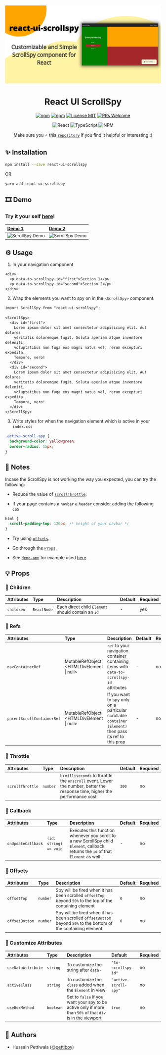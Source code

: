 <div align="center">

![ScrollSpy Demo](./demo-app/assets/banner.png)

# React UI ScrollSpy

[![npm](https://img.shields.io/npm/v/react-ui-scrollspy.svg)](https://npmjs.com/package/react-ui-scrollspy)
[![npm](https://img.shields.io/npm/dy/react-ui-scrollspy.svg)](https://npmjs.com/package/react-ui-scrollspy)
[![License MIT](https://img.shields.io/badge/license-MIT-orange.svg?style=flat)](https://raw.githubusercontent.com/pettiboy/react-ui-scrollspy/main/LICENSE)
[![PRs Welcome](https://img.shields.io/badge/PRs-Welcome-brightgreen.svg)](https://github.com/pettiboy/react-ui-scrollspy/pulls)

![React](https://img.shields.io/badge/React-20232A?style=for-the-badge&logo=react&logoColor=61DAFB)
![TypeScript](https://img.shields.io/badge/TypeScript-007ACC?style=for-the-badge&logo=typescript&logoColor=white)
![NPM](https://img.shields.io/badge/npm-CB3837?style=for-the-badge&logo=npm&logoColor=white)

Make sure you ⭐️ this [`repository`](https://github.com/pettiboy/react-ui-scrollspy) if you find it helpful or interesting :)

</div>

## ✨ Installation

```bash
npm install --save react-ui-scrollspy
```

OR

```bash
yarn add react-ui-scrollspy
```

## 🎞 Demo

### Try it your self [here](https://pettiboy.github.io/react-ui-scrollspy)!

| [Demo 1](./demo-app/src/pages/Demo1.tsx)      | [Demo 2](./demo-app/src/pages/Demo2.tsx)       |
| :-------------------------------------------- | :--------------------------------------------- |
| ![ScrollSpy Demo](./demo-app/assets/demo.gif) | ![ScrollSpy Demo](./demo-app/assets/demo2.gif) |

## ⚙️ Usage

1. In your navigation component

```tsx
<div>
  <p data-to-scrollspy-id="first">Section 1</p>
  <p data-to-scrollspy-id="second">Section 2</p>
</div>
```

2. Wrap the elements you want to spy on in the `<ScrollSpy>` component.

<!-- prettier-ignore -->
```tsx
import ScrollSpy from "react-ui-scrollspy";

<ScrollSpy>
  <div id="first">
    Lorem ipsum dolor sit amet consectetur adipisicing elit. Aut dolores
    veritatis doloremque fugit. Soluta aperiam atque inventore deleniti,
    voluptatibus non fuga eos magni natus vel, rerum excepturi expedita.
    Tempore, vero!
  </div>
  <div id="second">
    Lorem ipsum dolor sit amet consectetur adipisicing elit. Aut dolores
    veritatis doloremque fugit. Soluta aperiam atque inventore deleniti,
    voluptatibus non fuga eos magni natus vel, rerum excepturi expedita.
    Tempore, vero!
  </div>
</ScrollSpy>
```

3. Write styles for when the navigation element which is active in your `index.css`

```css
.active-scroll-spy {
  background-color: yellowgreen;
  border-radius: 15px;
}
```

## 📝 Notes

Incase the ScrollSpy is not working the way you expected, you can try the following:

- Reduce the value of [`scrollThrottle`](#-throttle).

- If your page contains a `navbar` a `header` consider adding the following `CSS`

```css
html {
  scroll-padding-top: 120px; /* height of your navbar */
}
```

- Try using [`offsets`](#-offsets).

- Go through the [`Props`](#-props).

- See [`demo-app`](./demo-app/src/App.tsx) for example used [here](https://pettiboy.github.io/react-ui-scrollspy).

## 💡 Props

### 🔧 Children

| Attributes | Type        | Description                                        | Default | Required |
| :--------- | :---------- | :------------------------------------------------- | :------ | :------- |
| `children` | `ReactNode` | Each direct child `Element` should contain an `id` | -       | yes      |

### 🔧 Refs

| Attributes                 | Type                                              | Description                                                                                             | Default | Required |
| :------------------------- | :------------------------------------------------ | :------------------------------------------------------------------------------------------------------ | :------ | :------- |
| `navContainerRef`          | MutableRefObject<br><HTMLDivElement \| null><br/> | `ref` to your navigation container containing items with `data-to-scrollspy-id` attributes              | -       | no       |
| `parentScrollContainerRef` | MutableRefObject<br><HTMLDivElement \| null><br/> | If you want to spy only on a particular scrollable `container (Element)` then pass its ref to this prop | -       | no       |

### 🔧 Throttle

| Attributes       | Type     | Description                                                                                                                 | Default | Required |
| :--------------- | :------- | :-------------------------------------------------------------------------------------------------------------------------- | :------ | :------- |
| `scrollThrottle` | `number` | In `milliseconds` to throttle the `onscroll` event. Lower the number, better the response time, higher the performance cost | `300`   | no       |

### 🔧 Callback

| Attributes         | Type                   | Description                                                                                                                        | Default | Required |
| :----------------- | :--------------------- | :--------------------------------------------------------------------------------------------------------------------------------- | :------ | :------- |
| `onUpdateCallback` | `(id: string) => void` | Executes this function whenever you scroll to a new ScrollSpy child `Element`, callback returns the `id` of that `Element` as well | -       | no       |

### 🔧 Offsets

| Attributes     | Type     | Description                                                                                                     | Default | Required |
| :------------- | :------- | :-------------------------------------------------------------------------------------------------------------- | :------ | :------- |
| `offsetTop`    | `number` | Spy will be fired when it has been scrolled `offsetTop` beyond `50%` to the top of the containing element       | `0`     | no       |
| `offsetBottom` | `number` | Spy will be fired when it has been scrolled `offsetBottom` beyond `50%` to the bottom of the containing element | `0`     | no       |

### 🔧 Customize Attributes

| Attributes         | Type      | Description                                                                                               | Default               | Required |
| :----------------- | :-------- | :-------------------------------------------------------------------------------------------------------- | :-------------------- | :------- |
| `useDataAttribute` | `string`  | To customize the string after `data-`                                                                     | `"to-scrollspy-id"`   | no       |
| `activeClass`      | `string`  | To customize the `class` added when the `Element` in view                                                 | `"active-scroll-spy"` | no       |
| `useBoxMethod`     | `boolean` | Set to `false` if you want your spy to be active only if more than `50%` of that `div` is in the viewport | `true`                | no       |

##

## 📝 Authors

- Hussain Pettiwala ([@pettiboy](https://github.com/pettiboy))
